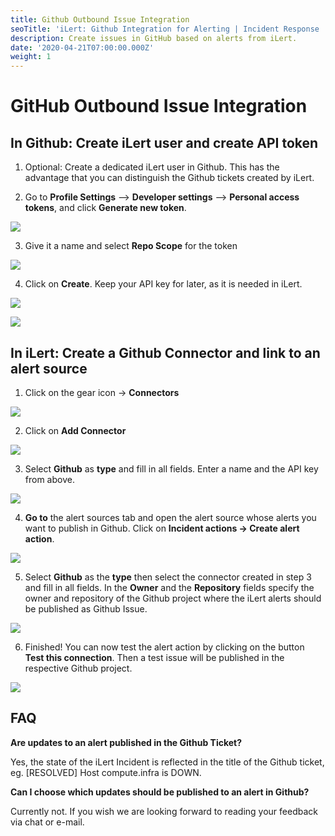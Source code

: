 ```yaml
---
title: Github Outbound Issue Integration
seoTitle: 'iLert: Github Integration for Alerting | Incident Response | Uptime'
description: Create issues in GitHub based on alerts from iLert.
date: '2020-04-21T07:00:00.000Z'
weight: 1
---
```


# GitHub Outbound Issue Integration

## In Github: Create iLert user and create API token <a id="github-preparation"></a>

1. Optional: Create a dedicated iLert user in Github. This has the advantage that you can distinguish the Github tickets created by iLert.

2. Go to **Profile Settings** --&gt; **Developer settings** --&gt; **Personal access tokens**, and click **Generate new token**.

![](../../.gitbook/assets/ghoi1.png)

3. Give it a name and select **Repo Scope** for the token

![](../../.gitbook/assets/ghoi2.png)

4. Click on **Create**. Keep your API key for later, as it is needed in iLert.

![](../../.gitbook/assets/ghoi3.png)

![](../../.gitbook/assets/ghoi4.png)

## In iLert: Create a Github Connector and link to an alert source <a id="create-alarm-source"></a>

1. Click on the gear icon → **Connectors**

![](../../.gitbook/assets/go_to_connectors%20%287%29.png)

2. Click on **Add Connector**

![](../../.gitbook/assets/create_connector_button%20%281%29.png)

3. Select **Github** as **type** and fill in all fields. Enter a name and the API key from above.

![](../../.gitbook/assets/ghoi7.png)

4. **Go to** the alert sources tab and open the alert source whose alerts you want to publish in Github. Click on **Incident actions → Create alert action**.

![](../../.gitbook/assets/new_incident_action%20%285%29.png)

5. Select **Github** as the **type** then select the connector created in step 3 and fill in all fields. In the **Owner** and the **Repository** fields specify the owner and repository of the Github project where the iLert alerts should be published as Github Issue.

![](../../.gitbook/assets/ilert%20%2873%29.png)

6. Finished! You can now test the alert action by clicking on the button **Test this connection**. Then a test issue will be published in the respective Github project.

![](../../.gitbook/assets/ilert%20%2864%29.png)

## FAQ <a id="faq"></a>

**Are updates to an alert published in the Github Ticket?**

Yes, the state of the iLert Incident is reflected in the title of the Github ticket, eg. \[RESOLVED\] Host compute.infra is DOWN.

**Can I choose which updates should be published to an alert in Github?**

Currently not. If you wish we are looking forward to reading your feedback via chat or e-mail.

